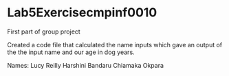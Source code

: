 # Lab5Exercisecmpinf0010
First part of group project

Created a code file that calculated the name inputs which gave an output of the the input name and our age in dog years.

Names: 
Lucy Reilly
Harshini Bandaru
Chiamaka Okpara